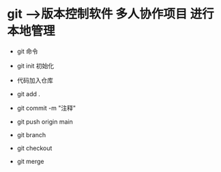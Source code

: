 # git -->版本控制软件 多人协作项目 进行本地管理 
- git 命令
 - git init 初始化
 - 代码加入仓库
  - git add .
  - git commit -m "注释"
  - git push origin main


  - git branch
  - git checkout
  - git merge